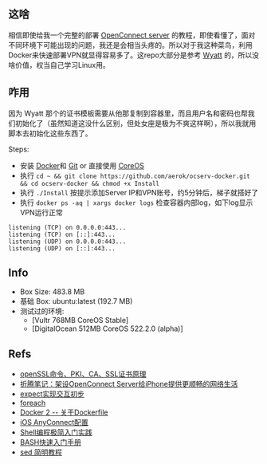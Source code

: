 ## 这啥
相信即使给我一个完整的部署 [OpenConnect server](http://www.infradead.org/ocserv/) 的教程，即使看懂了，面对不同环境下可能出现的问题，我还是会相当头疼的。所以对于我这种菜鸟，利用Docker来快速部署VPN就显得容易多了。这repo大部分是参考 [Wyatt](http://wppurking.github.io/2014/10/11/use-ocserv-docker-to-enjoy-freedom-internet.html) 的，所以没啥价值，权当自己学习Linux用。

## 咋用
因为 Wyatt 那个的证书模板需要从他那复制到容器里，而且用户名和密码也帮我们初始化了（虽然知道这没什么区别，但处女座是极为不爽这样啊），所以我就用脚本去初始化这些东西了。

Steps:
* 安装 [Docker](https://www.docker.com/)和 [Git](http://git-scm.com/download/linux) or 直接使用 [CoreOS](https://coreos.com/)
* 执行 `cd ~ && git clone https://github.com/aerok/ocserv-docker.git && cd ocserv-docker && chmod +x Install`
* 执行 `./Install` 按提示添加Server IP和VPN账号，约5分钟后，梯子就搭好了
* 执行 `docker ps -aq | xargs docker logs` 检查容器内部log，如下log显示VPN运行正常
```
listening (TCP) on 0.0.0.0:443...
listening (TCP) on [::]:443...
listening (UDP) on 0.0.0.0:443...
listening (UDP) on [::]:443...
```

## Info
* Box Size: 483.8 MB
* 基础 Box: ubuntu:latest   (192.7 MB)
* 测试过的环境: 
  * [Vultr 768MB CoreOS Stable]
  * [DigitalOcean 512MB CoreOS 522.2.0 (alpha)]

## Refs
* [openSSL命令、PKI、CA、SSL证书原理](http://www.cnblogs.com/littlehann/p/3738141.html)
* [折腾笔记：架设OpenConnect Server给iPhone提供更顺畅的网络生活](http://bitinn.net/11084/)
* [expect实现交互初步](http://blog.ihipop.info/2010/12/1949.html)
* [foreach](http://wiki.tcl.tk/1018)
* [Docker 2 -- 关于Dockerfile](http://blog.tankywoo.com/docker/2014/05/08/docker-2-dockerfile.html)
* [iOS AnyConnect配置](http://www.brucebot.com/2014/11/how-to-setup-a-anyconnect-vpn-for-ios-with-certificate/)
* [Shell编程极简入门实践](https://github.com/StevenSLXie/Tutorials-for-Web-Developers/blob/master/Shell%E7%BC%96%E7%A8%8B%E6%9E%81%E7%AE%80%E5%85%A5%E9%97%A8%E5%AE%9E%E8%B7%B5.md)
* [BASH快速入门手册](https://laoyur.com/?p=638#function)
* [sed 简明教程](http://coolshell.cn/articles/9104.html)
